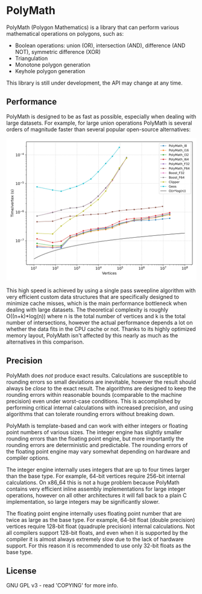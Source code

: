 PolyMath
========

PolyMath (Polygon Mathematics) is a library that can perform various mathematical operations on polygons, such as:
- Boolean operations: union (OR), intersection (AND), difference (AND NOT), symmetric difference (XOR)
- Triangulation
- Monotone polygon generation
- Keyhole polygon generation

This library is still under development, the API may change at any time.

Performance
-----------

PolyMath is designed to be as fast as possible, especially when dealing with large datasets. For example, for large union operations PolyMath is several orders of magnitude faster than several popular open-source alternatives:

![Large Union Benchmark](doc/benchmark/benchmark-large-union.svg)

This high speed is achieved by using a single pass sweepline algorithm with very efficient custom data structures that are specifically designed to minimize cache misses, which is the main performance bottleneck when dealing with large datasets. The theoretical complexity is roughly O((n+k)*log(n)) where n is the total number of vertices and k is the total number of intersections, however the actual performance depends a lot on whether the data fits in the CPU cache or not. Thanks to its highly optimized memory layout, PolyMath isn't affected by this nearly as much as the alternatives in this comparison.

Precision
---------

PolyMath does *not* produce exact results. Calculations are susceptible to rounding errors so small deviations are inevitable, however the result should always be *close* to the exact result. The algorithms are designed to keep the rounding errors within reasonable bounds (comparable to the machine precision) even under worst-case conditions. This is accomplished by performing critical internal calculations with increased precision, and using algorithms that can tolerate rounding errors without breaking down.

PolyMath is template-based and can work with either integers or floating point numbers of various sizes. The integer engine has slightly smaller rounding errors than the floating point engine, but more importantly the rounding errors are deterministic and predictable. The rounding errors of the floating point engine may vary somewhat depending on hardware and compiler options.

The integer engine internally uses integers that are up to four times larger than the base type. For example, 64-bit vertices require 256-bit internal calculations. On x86_64 this is not a huge problem because PolyMath contains very efficient inline assembly implementations for large integer operations, however on all other architectures it will fall back to a plain C implementation, so large integers may be significantly slower.

The floating point engine internally uses floating point number that are twice as large as the base type. For example, 64-bit float (double precision) vertices require 128-bit float (quadruple precision) internal calculations. Not all compilers support 128-bit floats, and even when it is supported by the compiler it is almost always extremely slow due to the lack of hardware support. For this reason it is recommended to use only 32-bit floats as the base type.

License
-------

GNU GPL v3 - read 'COPYING' for more info.
